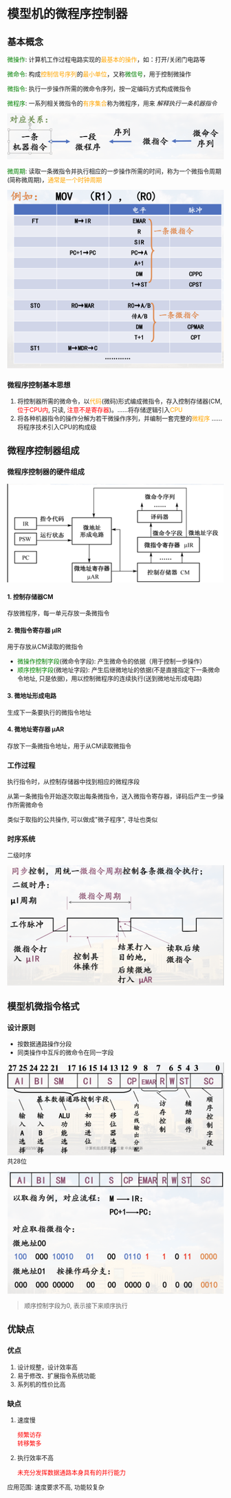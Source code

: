 # 模型机的微程序控制器

## 基本概念

<font color=green>微操作</font>: 计算机工作过程电路实现的<font color="orange">最基本的操作</font>，如：打开/关闭门电路等

<font color=green>微命令</font>: 构成<font color="orange">控制信号序列</font>的<font color="orange">最小单位</font>，又称<font color="green">微信号</font>，用于控制微操作

<font color=green>微指令</font>: 执行一步操作所需的微命令序列，按一定编码方式构成微指令

<font color=green>微程序</font>: 一系列相关微指令的<font color="orange">有序集合</font>称为微程序，用来 _解释执行一条机器指令_

![对应关系](pics/%E5%AF%B9%E5%BA%94%E5%85%B3%E7%B3%BB.png)

<font color=green>微周期</font>: 读取一条微指令并执行相应的一步操作所需的时间，称为一个微指令周期(简称微周期)，<font color="orange">通常是一个时钟周期</font>

![概念例](pics/%E6%A6%82%E5%BF%B5%E4%BE%8B.png)

### 微程序控制基本思想

1. 将控制器所需的微命令，以<font color="orange">代码</font>(微码)形式编成微指令，存入控制存储器(CM,<font color="red">位于CPU内</font>, 只读, <font color=red>注意不是寄存器</font>)。......将存储逻辑引入<font color="orange">CPU</font>
2. 将各种机器指令的操作分解为若干微操作序列，并编制一套完整的<font color="orange">微程序</font> ......将程序技术引入CPU的构成级

## 微程序控制器组成

### 微程序控制器的硬件组成

![硬件组成](pics/%E7%A1%AC%E4%BB%B6%E7%BB%84%E6%88%90.png)

#### 1. 控制存储器CM

存放微程序，每一单元存放一条微指令

#### 2. 微指令寄存器 μIR

用于存放从CM读取的微指令

* <font color="green">微操作控制字段</font>(微命令字段): 产生微命令的依据（用于控制一步操作）
* <font color="green">顺序控制字段</font>(微地址字段): 产生后继微地址的依据(不是直接指定下一条微命令地址, 只是依据)，用以控制微程序的连续执行(送到微地址形成电路)

#### 3. 微地址形成电路

生成下一条要执行的微指令地址

#### 4. 微地址寄存器 μAR

存放下一条微指令地址，用于从CM读取微指令

### 工作过程

执行指令时，从控制存储器中找到相应的微程序段

从第一条微指令开始逐次取出每条微指令，送入微指令寄存器，译码后产生一步操作所需微命令

类似于取指的公共操作, 可以做成"微子程序", 寻址也类似

### 时序系统

二级时序

![时序系统](pics/%E6%97%B6%E5%BA%8F%E7%B3%BB%E7%BB%9F.png)

## 模型机微指令格式

### 设计原则

* 按数据通路操作分段
* 同类操作中互斥的微命令在同一字段

![微指令格式](pics/%E5%BE%AE%E6%8C%87%E4%BB%A4%E6%A0%BC%E5%BC%8F.png)
共28位

![示例](pics/%E7%A4%BA%E4%BE%8B.png)
> 顺序控制字段为0, 表示接下来顺序执行

## 优缺点

### 优点

1. 设计规整，设计效率高
2. 易于修改、扩展指令系统功能
3. 系列机的性价比高

### 缺点

1. 速度慢

    <font color=red>频繁访存</font>  
    <font color=red>转移繁多</font>
2. 执行效率不高

    <font color=red>未充分发挥数据通路本身具有的并行能力
</font>

应用范围: 速度要求不高, 功能较复杂
